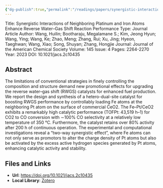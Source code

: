 ```yaml
---
{"dg-publish":true,"permalink":"/readings/papers/synergistic-interactions-of-neighboring-platinum-and-iron-atoms-enhance-reverse-water-gas-shift-reaction-performance/","tags":["paper/viewed"],"created":"Aug 25, 2023 23:48","updated":"Aug 26, 2023 00:32"}
---
```



Title: Synergistic Interactions of Neighboring Platinum and Iron Atoms Enhance Reverse Water–Gas Shift Reaction Performance
Type: Journal Article
Author: Wang, Huilin; Bootharaju, Megalamane S.; Kim, Jeong Hyun; Wang, Ying; Wang, Ke; Zhao, Meng; Zhang, Rui; Xu, Jing; Hyeon, Taeghwan; Wang, Xiao; Song, Shuyan; Zhang, Hongjie
Journal: Journal of the American Chemical Society
Volume: 145
Issue: 4
Pages: 2264-2270
Year: 2023
DOI: 10.1021/jacs.2c10435

## Abstract

The limitations of conventional strategies in finely controlling the composition and structure demand new promotional effects for upgrading the reverse water–gas shift (RWGS) catalysts for enhanced fuel production. We report the design and synthesis of a hetero-dual-site catalyst for boosting RWGS performance by controllably loading Fe atoms at the neighboring Pt atom on the surface of commercial CeO2. The Fe–Pt/CeO2 exhibits a remarkably high catalytic performance (TOFPt: 43,519 h–1) for CO2 to CO conversion with ∼100% CO selectivity at a relatively low temperature of 350 °C. Furthermore, the catalyst retains over 80% activity after 200 h of continuous operation. The experimental and computational investigations reveal a “two-way synergistic effect”, where Fe atoms can not only serve as promotors to alter the charge density of Pt atoms but also be activated by the excess active hydrogen species generated by Pt atoms, enhancing catalytic activity and stability.

## Files and Links

- **Url**: https://doi.org/10.1021/jacs.2c10435
- **Local Library**: [Zotero](zotero://select/library/items/MASV7X98)